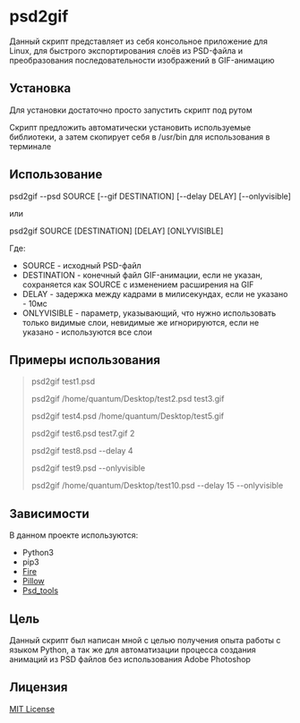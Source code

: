 # psd2gif

Данный скрипт представляет из себя консольное приложение для Linux, для быстрого экспортирования слоёв из PSD-файла и преобразования последовательности изображений в GIF-анимацию

## Установка

Для установки достаточно просто запустить скрипт под рутом

Скрипт предложить автоматически установить используемые библиотеки, а затем скопирует себя в /usr/bin для использования в терминале

## Использование

psd2gif --psd SOURCE \[--gif DESTINATION] \[--delay DELAY] [--onlyvisible]

или

psd2gif SOURCE \[DESTINATION] \[DELAY] [ONLYVISIBLE]

Где:
* SOURCE - исходный PSD-файл
* DESTINATION - конечный файл GIF-анимации, если не указан, сохраняется как SOURCE с изменением расширения на GIF
* DELAY - задержка между кадрами в милисекундах, если не указано - 10мс
* ONLYVISIBLE - параметр, указывающий, что нужно использовать только видимые слои, невидимые же игнорируются, если не указано - используются все слои

## Примеры использования

> psd2gif test1.psd
>
> psd2gif /home/quantum/Desktop/test2.psd test3.gif
>
> psd2gif test4.psd /home/quantum/Desktop/test5.gif
>
> psd2gif test6.psd test7.gif 2
>
> psd2gif test8.psd --delay 4
>
> psd2gif test9.psd --onlyvisible
>
> psd2gif /home/quantum/Desktop/test10.psd --delay 15 --onlyvisible

## Зависимости

В данном проекте используются:
* Python3
* pip3
* [Fire](https://github.com/google/python-fire)
* [Pillow](https://github.com/python-pillow/Pillow)
* [Psd_tools](https://github.com/psd-tools/psd-tools)

## Цель

Данный скрипт был написан мной с целью получения опыта работы с языком Python, а так же для автоматизации процесса создания анимаций из PSD файлов без использования Adobe Photoshop

## Лицензия

[MIT License](./LICENSE)
